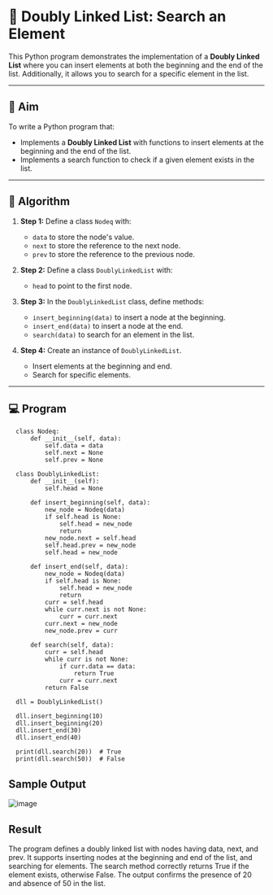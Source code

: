 # 📝 Doubly Linked List: Search an Element

This Python program demonstrates the implementation of a **Doubly Linked List** where you can insert elements at both the beginning and the end of the list. Additionally, it allows you to search for a specific element in the list.

---

## 🎯 Aim

To write a Python program that:
- Implements a **Doubly Linked List** with functions to insert elements at the beginning and the end of the list.
- Implements a search function to check if a given element exists in the list.

---

## 🧠 Algorithm

1. **Step 1:** Define a class `Nodeq` with:
   - `data` to store the node's value.
   - `next` to store the reference to the next node.
   - `prev` to store the reference to the previous node.

2. **Step 2:** Define a class `DoublyLinkedList` with:
   - `head` to point to the first node.

3. **Step 3:** In the `DoublyLinkedList` class, define methods:
   - `insert_beginning(data)` to insert a node at the beginning.
   - `insert_end(data)` to insert a node at the end.
   - `search(data)` to search for an element in the list.

4. **Step 4:** Create an instance of `DoublyLinkedList`.
   - Insert elements at the beginning and end.
   - Search for specific elements.

---

## 💻 Program
      class Nodeq:
          def __init__(self, data):
              self.data = data
              self.next = None
              self.prev = None
      
      class DoublyLinkedList:
          def __init__(self):
              self.head = None
      
          def insert_beginning(self, data):
              new_node = Nodeq(data)
              if self.head is None:
                  self.head = new_node
                  return
              new_node.next = self.head
              self.head.prev = new_node
              self.head = new_node
      
          def insert_end(self, data):
              new_node = Nodeq(data)
              if self.head is None:
                  self.head = new_node
                  return
              curr = self.head
              while curr.next is not None:
                  curr = curr.next
              curr.next = new_node
              new_node.prev = curr
      
          def search(self, data):
              curr = self.head
              while curr is not None:
                  if curr.data == data:
                      return True
                  curr = curr.next
              return False
      
      dll = DoublyLinkedList()
      
      dll.insert_beginning(10)
      dll.insert_beginning(20)
      dll.insert_end(30)
      dll.insert_end(40)
      
      print(dll.search(20))  # True
      print(dll.search(50))  # False

## Sample Output
![image](https://github.com/user-attachments/assets/fc0d6a4a-887a-498c-b245-445cddea110b)

## Result
The program defines a doubly linked list with nodes having data, next, and prev. It supports inserting nodes at the beginning and end of the list, and searching for elements. The search method correctly returns True if the element exists, otherwise False. The output confirms the presence of 20 and absence of 50 in the list.

